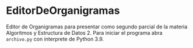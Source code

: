 # EditorDeOrganigramas
 Editor de Organigramas para presentar como segundo parcial de la materia Algoritmos y Estructura de Datos 2. Para iniciar el programa abra `archivo.py` con interprete de Python 3.9.
 
